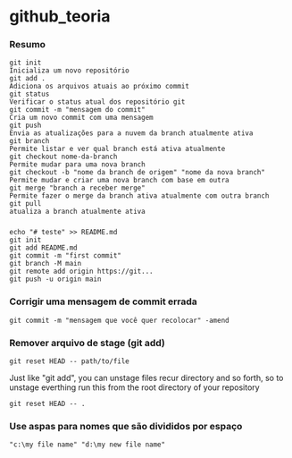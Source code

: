 # github_teoria

### Resumo

```
git init                                                             Inicializa um novo repositório
git add .                                                            Adiciona os arquivos atuais ao próximo commit
git status                                                           Verificar o status atual dos repositório git
git commit -m "mensagem do commit"                                   Cria um novo commit com uma mensagem
git push                                                             Envia as atualizações para a nuvem da branch atualmente ativa
git branch                                                           Permite listar e ver qual branch está ativa atualmente
git checkout nome-da-branch                                          Permite mudar para uma nova branch
git checkout -b "nome da branch de origem" "nome da nova branch"     Permite mudar e criar uma nova branch com base em outra
git merge "branch a receber merge"                                   Permite fazer o merge da branch ativa atualmente com outra branch
git pull                                                             atualiza a branch atualmente ativa
```

### 

```
echo "# teste" >> README.md
git init
git add README.md
git commit -m "first commit"
git branch -M main
git remote add origin https://git...
git push -u origin main
```

### Corrigir uma mensagem de commit errada

```
git commit -m "mensagem que você quer recolocar" -amend
```

### Remover arquivo de stage (git add)

```
git reset HEAD -- path/to/file
```
Just like "git add", you can unstage files recur directory and so forth, so to unstage everthing run this from the root directory of your repository

```
git reset HEAD -- .
```

### Use aspas para nomes que são divididos por espaço

```
"c:\my file name" "d:\my new file name"
```
